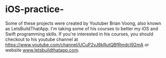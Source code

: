 # iOS-practice-

Some of these projects were created by Youtuber Brian Voong, also known as LetsBuildThatApp. I'm taking some of his courses to better my iOS and Swift programming skills.
If you're interested in his courses, you should checkout to his youtube channel at https://www.youtube.com/channel/UCuP2vJ6kRutQBfRmdcI92mA or website www.letsbuildthatapp.com.
